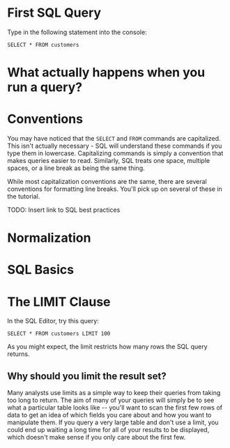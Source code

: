 # First SQL Query

Type in the following statement into the console:

``` SELECT * FROM customers ```


# What actually happens when you run a query?

# Conventions

You may have noticed that the `SELECT` and `FROM` commands are capitalized. This isn't actually necessary - SQL will understand these commands if you type them in lowercase. Capitalizing commands is simply a convention that makes queries easier to read. Similarly, SQL treats one space, multiple spaces, or a line break as being the same thing.

While most capitalization conventions are the same, there are several conventions for formatting line breaks. You'll pick up on several of these in the tutorial.

TODO: Insert link to SQL best practices


# Normalization

# SQL Basics

# The LIMIT Clause

In the SQL Editor, try this query:

```SELECT * FROM customers LIMIT 100```

As you might expect, the limit restricts how many rows the SQL query returns.

## Why should you limit the result set?

Many analysts use limits as a simple way to keep their queries from taking too long to return. The aim of many of your queries will simply be to see what a particular table looks like -- you'll want to scan the first few rows of data to get an idea of which fields you care about and how you want to manipulate them. If you query a very large table and don't use a limit, you could end up waiting a long time for all of your results to be displayed, which doesn't make sense if you only care about the first few.

